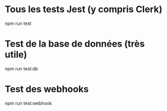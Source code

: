 # Tous les tests Jest (y compris Clerk)
npm run test

# Test de la base de données (très utile)
npm run test:db

# Test des webhooks 
npm run test:webhook